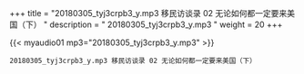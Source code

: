 +++
title = "20180305_tyj3crpb3_y.mp3 移民访谈录 02 无论如何都一定要来美国（下） "
description = " 20180305_tyj3crpb3_y.mp3 "
weight = 20
+++

{{< myaudio01 mp3="20180305_tyj3crpb3_y.mp3" >}}

    20180305_tyj3crpb3_y.mp3 移民访谈录 02 无论如何都一定要来美国（下）
